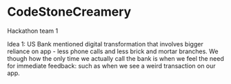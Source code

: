 # CodeStoneCreamery
Hackathon team 1

Idea 1: US Bank mentioned digital transformation that involves bigger reliance on app - less phone calls and less brick and mortar branches. We though how the only time we actually call the bank is when we feel the need for immediate feedback: such as when we see a weird transaction on our app. 
